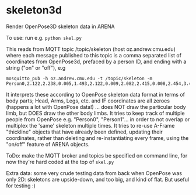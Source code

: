 # skeleton3d
Render OpenPose3D skeleton data in ARENA

To use: run e.g. `python skel.py` 

This reads from MQTT topic /topic/skeleton (host oz.andrew.cmu.edu) where each message published to this topic is a comma separated list of coordinates from OpenPose3d, prefaced by a person ID, and ending with a string ("on" or "off"), e.g
```
mosquitto_pub -h oz.andrew.cmu.edu -t /topic/skeleton -m Person0,2.122,2.238,0.005,1.493,2.122,0.009,2.082,2.415,0.008,2.454,3.414,0.008,2.905,3.845,0.009,0.868,1.886,0.007,0.054,1.984,0.006,0.396,2.631,0.008,0.984,3.982,0.006,1.357,4.060,0.006,1.396,5.275,0.004,1.514,6.666,0.004,0.534,3.923,0.006,0.632,5.255,0.003,0.867,6.744,0.001,2.218,2.101,0.007,0.000,0.000,0.000,2.101,1.944,0.010,0.000,0.000,0.000,0.000,0.000,0.000,0.000,0.000,0.000,0.000,0.000,0.000,1.964,6.823,0.004,1.846,6.882,0.003,1.435,6.823,0.003,on
```

It interprets these according to OpenPose skeleton data format in terms of body parts; Head, Arms, Legs, etc. and IF coordinates are all zeroes (happens a lot with OpenPose data!) ... does NOT draw the particular body limb, but DOES draw the other body limbs. It tries to keep track of multiple people from OpenPose e.g. "Person0", "Person1"... in order to not overlap or multiplex the 'same' skeleton multiple times. It tries to re-use A-Frame "thickline" objects that have already been defined, updating their coordinates, rather than deleting and re-instantiating every frame, using the "on/off" feature of ARENA objects.

ToDo: make the MQTT broker and topics be specified on command line, for now they're hard coded at the top of `skel.py`

Extra data: some very crude testing data from back when OpenPose was only 2D: skeletons are upside-down, and too big, and kind of flat. But useful for testing :)
